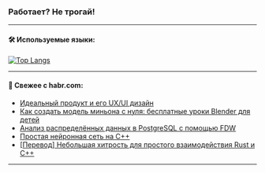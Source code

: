 ### Работает? Не трогай!

---
<!--
#### 🛠️ Technical stack:

![Java](https://img.shields.io/badge/Java-informational?logo=Oracle&style=flat&logoColor=white&color=FF4500)
![Kotlin](https://img.shields.io/badge/Kotlin-informational?logo=Kotlin&style=flat&logoColor=white&color=774D97)
![TS](https://img.shields.io/badge/TypeScript-informational?logo=typeScript&style=flat&logoColor=black&color=017acc)
![Python](https://img.shields.io/badge/Python-informational?logo=Python&style=flat&logoColor=black&color=ffdd54) <br>
![Spring](https://img.shields.io/badge/Spring-informational?logo=Spring&style=flat&logoColor=white&color=6DB33F) 
![SpringBoot](https://img.shields.io/badge/SpringBoot-informational?logo=SpringBoot&style=flat&logoColor=white&color=6DB33F)
![Nest](https://img.shields.io/badge/NestJS-informational?logo=NestJS&style=flat&logoColor=white&color=E0234E) 
![NodeJS](https://img.shields.io/badge/NodeJS-informational?logo=node.js&style=flat&logoColor=white&color=70A760)<br>
![PostgreSQL](https://img.shields.io/badge/PostgreSQL-informational?logo=PostgreSQL&style=flat&logoColor=white&color=DAA520)
![MongoDB](https://img.shields.io/badge/MongoDB-informational?logo=MongoDB&style=flat&logoColor=white&color=870000)
![Apache](https://img.shields.io/badge/Apache-informational?logo=apache&style=flat&logoColor=white&color=f74e28)

___ 
-->

#### 🛠️ Используемые языки:

[![Top Langs](https://github-readme-stats-u2qms2cxw-advtsettinggmailcoms-projects.vercel.app/api/top-langs/?username=zloylis&langs_count=10&hide_title=true&title_color=e6edf3&size_weight=0.5&count_weight=0.5&layout=compact&hide_progress=true&hide_border=true&theme=dracula)](https://github.com/zloylis)

<!---


####  :octocat:&nbsp;&nbsp; Статистика:

![GitHub stats](https://github-readme-stats-u2qms2cxw-advtsettinggmailcoms-projects.vercel.app/api?username=zloylis&show_icons=true&hide_border=true&theme=dracula&title_color=e6edf3&include_all_commits=true&count_private=true&hide_rank=false&hide_title=true&rank_icon=github)
-->
---

#### 💬 Свежее с habr.com:

<!-- BLOG-POST-LIST:START -->
- [Идеальный продукт и его UX/UI дизайн](https://habr.com/ru/articles/846054/?utm_source=habrahabr&utm_medium=rss&utm_campaign=846054)
- [Как создать модель миньона с нуля: бесплатные уроки Blender для детей](https://habr.com/ru/companies/pixel_study/articles/846110/?utm_source=habrahabr&utm_medium=rss&utm_campaign=846110)
- [Анализ распределённых данных в PostgreSQL с помощью FDW](https://habr.com/ru/companies/otus/articles/845474/?utm_source=habrahabr&utm_medium=rss&utm_campaign=845474)
- [Простая нейронная сеть на C++](https://habr.com/ru/articles/846088/?utm_source=habrahabr&utm_medium=rss&utm_campaign=846088)
- [[Перевод] Небольшая хитрость для простого взаимодействия Rust и C++](https://habr.com/ru/companies/beget/articles/846086/?utm_source=habrahabr&utm_medium=rss&utm_campaign=846086)
<!-- BLOG-POST-LIST:END -->

---
